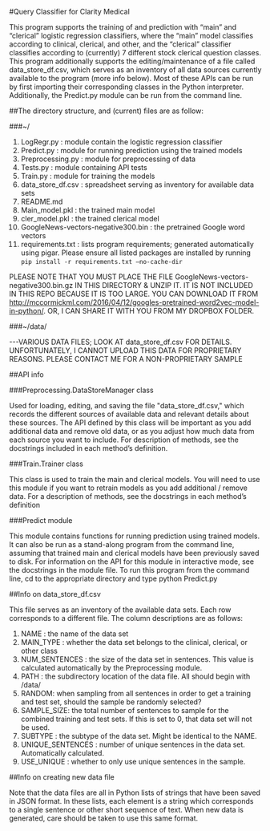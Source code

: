 #Query Classifier for Clarity Medical 

This program supports the training of and prediction with “main” and “clerical” logistic regression classifiers, where the “main” model classifies according to clinical, clerical, and other, and the “clerical” classifier classifies according to (currently) 7 different stock clerical question classes. This program additionally supports the editing/maintenance of a file called data_store_df.csv, which serves as an inventory of all data sources currently available to the program (more info below). Most of these APIs can be run by first importing their corresponding classes in the Python interpreter. Additionally, the Predict.py module can be run from the command line.

##The directory structure, and (current) files are as follow:

###~/

1. LogRegr.py : module contain the logistic regression classifier
2. Predict.py : module for running prediction using the trained models
3. Preprocessing.py : module for preprocessing of data
4. Tests.py : module containing API tests
5. Train.py : module for training the models
6. data_store_df.csv : spreadsheet serving as inventory for available data sets
7. README.md
8. Main_model.pkl : the trained main model
9. cler_model.pkl : the trained clerical model
10. GoogleNews-vectors-negative300.bin : the pretrained Google word vectors
11. requirements.txt : lists program requirements; generated automatically using pigar. Please ensure all listed packages are installed by running `pip install -r requirements.txt —no-cache-dir`

PLEASE NOTE THAT YOU MUST PLACE THE FILE GoogleNews-vectors-negative300.bin.gz IN THIS DIRECTORY & UNZIP IT. IT IS NOT INCLUDED IN THIS REPO BECAUSE IT IS TOO LARGE. YOU CAN DOWNLOAD IT FROM http://mccormickml.com/2016/04/12/googles-pretrained-word2vec-model-in-python/. OR, I CAN SHARE IT WITH YOU FROM MY DROPBOX FOLDER.



###~/data/

---VARIOUS DATA FILES; LOOK AT data_store_df.csv FOR DETAILS. UNFORTUNATELY, I CANNOT UPLOAD THIS DATA FOR PROPRIETARY REASONS. PLEASE CONTACT ME FOR A NON-PROPRIETARY SAMPLE


##API info


###Preprocessing.DataStoreManager class

Used for loading, editing, and saving the file "data_store_df.csv," which records the different sources of available data and relevant details about these sources. The API defined by this class will be important as you add additional data and remove old data, or as you adjust how much data from each source you want to include. For description of methods, see the docstrings included in each method’s definition.


###Train.Trainer class

This class is used to train the main and clerical models. You will need to use this module if you want to retrain models as you add additional / remove data. For a description of methods, see the docstrings in each method’s definition


###Predict module

This module contains functions for running prediction using trained models. It can also be run as a stand-along program from the command line, assuming that trained main and clerical models have been previously saved to disk. For information on the API for this module in interactive mode, see the docstrings in the module file. To run this program from the command line, cd to the appropriate directory and type python Predict.py



##Info on data_store_df.csv

This file serves as an inventory of the available data sets. Each row corresponds to a different file. The column descriptions are as follows:

1. NAME : the name of the data set
2. MAIN_TYPE : whether the data set belongs to the clinical, clerical, or other class
3. NUM_SENTENCES : the size of the data set in sentences. This value is calculated automatically by the Preprocessing module.
4. PATH : the subdirectory location of the data file. All should begin with /data/
5. RANDOM: when sampling from all sentences in order to get a training and test set, should the sample be randomly selected?
6. SAMPLE_SIZE: the total number of sentences to sample for the combined training and test sets. If this is set to 0, that data set will not be used.
7. SUBTYPE : the subtype of the data set. Might be identical to the NAME. 
8. UNIQUE_SENTENCES : number of unique sentences in the data set. Automatically calculated.
9. USE_UNIQUE : whether to only use unique sentences in the sample.



##Info on creating new data file

Note that the data files are all in Python lists of strings that have been saved in JSON format. In these lists, each element is a string which corresponds to a single sentence or other short sequence of text. When new data is generated, care should be taken to use this same format.
